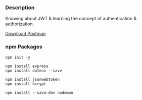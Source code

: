 ### Description

Knowing about JWT & learning the concept of authentication & authorization.

[Download Postman](https://www.postman.com/downloads/)

### npm Packages

```
npm init -y

npm install express
npm install dotenv --save

npm install jsonwebtoken
npm install bcrypt

npm install --save-dev nodemon
```
